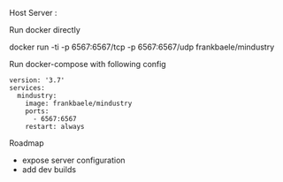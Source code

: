 Host Server :

Run docker directly

docker run -ti -p 6567:6567/tcp -p 6567:6567/udp frankbaele/mindustry

Run docker-compose with following config

```
version: '3.7'
services:
  mindustry:
    image: frankbaele/mindustry
    ports:
      - 6567:6567
    restart: always

```

Roadmap
- expose server configuration
- add dev builds
